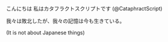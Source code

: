 こんにちは
私はカタフラクトスクリプトです (@CataphractScript)

我々は敗北したが、我々の記憶は今も生きている。

(It is not about Japanese things)
